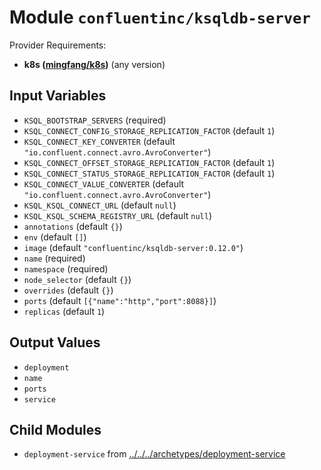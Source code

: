 
# Module `confluentinc/ksqldb-server`

Provider Requirements:
* **k8s ([mingfang/k8s](https://registry.terraform.io/providers/mingfang/k8s/latest))** (any version)

## Input Variables
* `KSQL_BOOTSTRAP_SERVERS` (required)
* `KSQL_CONNECT_CONFIG_STORAGE_REPLICATION_FACTOR` (default `1`)
* `KSQL_CONNECT_KEY_CONVERTER` (default `"io.confluent.connect.avro.AvroConverter"`)
* `KSQL_CONNECT_OFFSET_STORAGE_REPLICATION_FACTOR` (default `1`)
* `KSQL_CONNECT_STATUS_STORAGE_REPLICATION_FACTOR` (default `1`)
* `KSQL_CONNECT_VALUE_CONVERTER` (default `"io.confluent.connect.avro.AvroConverter"`)
* `KSQL_KSQL_CONNECT_URL` (default `null`)
* `KSQL_KSQL_SCHEMA_REGISTRY_URL` (default `null`)
* `annotations` (default `{}`)
* `env` (default `[]`)
* `image` (default `"confluentinc/ksqldb-server:0.12.0"`)
* `name` (required)
* `namespace` (required)
* `node_selector` (default `{}`)
* `overrides` (default `{}`)
* `ports` (default `[{"name":"http","port":8088}]`)
* `replicas` (default `1`)

## Output Values
* `deployment`
* `name`
* `ports`
* `service`

## Child Modules
* `deployment-service` from [../../../archetypes/deployment-service](../../../archetypes/deployment-service)

